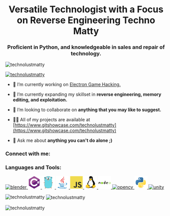 <h1 align="center">Versatile Technologist with a Focus on Reverse Engineering Techno Matty</h1>
<h3 align="center">Proficient in Python, and knowledgeable in sales and repair of technology.</h3>

<p align="left"> <img src="https://komarev.com/ghpvc/?username=technolustmatty&label=Profile%20views&color=0e75b6&style=flat" alt="technolustmatty" /> </p>

<p align="left"> <a href="https://github.com/ryo-ma/github-profile-trophy"><img src="https://github-profile-trophy.vercel.app/?username=technolustmatty" alt="technolustmatty" /></a> </p>

- 🔭 I’m currently working on [Electron Game Hacking.](https://github.com/TechnoLustMatty/Electron-Game-Hacking-Vampire-Survivors-)

- 🌱 I’m currently expanding my skillset in **reverse engineering, memory editing, and exploitation.**

- 👯 I’m looking to collaborate on **anything that you may like to suggest.**

- 👨‍💻 All of my projects are available at [https://www.gitshowcase.com/technolustmatty](https://www.gitshowcase.com/technolustmatty)

- 💬 Ask me about **anything you can't do alone ;)**

<h3 align="left">Connect with me:</h3>
<p align="left">
</p>

<h3 align="left">Languages and Tools:</h3>
<p align="left"> <a href="https://www.blender.org/" target="_blank" rel="noreferrer"> <img src="https://download.blender.org/branding/community/blender_community_badge_white.svg" alt="blender" width="40" height="40"/> </a> <a href="https://www.w3schools.com/cs/" target="_blank" rel="noreferrer"> <img src="https://raw.githubusercontent.com/devicons/devicon/master/icons/csharp/csharp-original.svg" alt="csharp" width="40" height="40"/> </a> <a href="https://golang.org" target="_blank" rel="noreferrer"> <img src="https://raw.githubusercontent.com/devicons/devicon/master/icons/go/go-original.svg" alt="go" width="40" height="40"/> </a> <a href="https://www.java.com" target="_blank" rel="noreferrer"> <img src="https://raw.githubusercontent.com/devicons/devicon/master/icons/java/java-original.svg" alt="java" width="40" height="40"/> </a> <a href="https://developer.mozilla.org/en-US/docs/Web/JavaScript" target="_blank" rel="noreferrer"> <img src="https://raw.githubusercontent.com/devicons/devicon/master/icons/javascript/javascript-original.svg" alt="javascript" width="40" height="40"/> </a> <a href="https://www.linux.org/" target="_blank" rel="noreferrer"> <img src="https://raw.githubusercontent.com/devicons/devicon/master/icons/linux/linux-original.svg" alt="linux" width="40" height="40"/> </a> <a href="https://nodejs.org" target="_blank" rel="noreferrer"> <img src="https://raw.githubusercontent.com/devicons/devicon/master/icons/nodejs/nodejs-original-wordmark.svg" alt="nodejs" width="40" height="40"/> </a> <a href="https://opencv.org/" target="_blank" rel="noreferrer"> <img src="https://www.vectorlogo.zone/logos/opencv/opencv-icon.svg" alt="opencv" width="40" height="40"/> </a> <a href="https://www.python.org" target="_blank" rel="noreferrer"> <img src="https://raw.githubusercontent.com/devicons/devicon/master/icons/python/python-original.svg" alt="python" width="40" height="40"/> </a> <a href="https://unity.com/" target="_blank" rel="noreferrer"> <img src="https://www.vectorlogo.zone/logos/unity3d/unity3d-icon.svg" alt="unity" width="40" height="40"/> </a> </p>

<p><img align="left" src="https://github-readme-stats.vercel.app/api/top-langs?username=technolustmatty&show_icons=true&locale=en&layout=compact" alt="technolustmatty" /></p>

<p>&nbsp;<img align="center" src="https://github-readme-stats.vercel.app/api?username=technolustmatty&show_icons=true&locale=en" alt="technolustmatty" /></p>

<p><img align="center" src="https://github-readme-streak-stats.herokuapp.com/?user=technolustmatty&" alt="technolustmatty" /></p>
